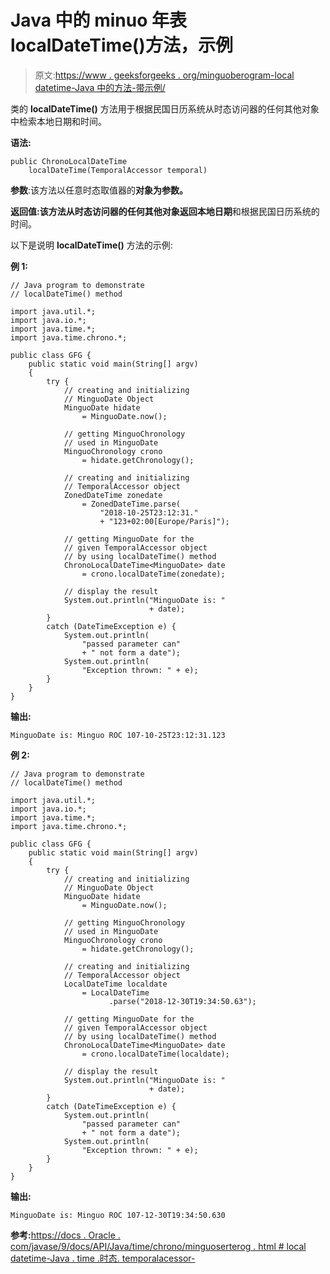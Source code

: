 # Java 中的 minuo 年表 localDateTime()方法，示例

> 原文:[https://www . geeksforgeeks . org/minguoberogram-local datetime-Java 中的方法-带示例/](https://www.geeksforgeeks.org/minguochronology-localdatetime-method-in-java-with-example/)

类的 **localDateTime()** 方法用于根据民国日历系统从时态访问器的任何其他对象中检索本地日期和时间。

**语法:**

```
public ChronoLocalDateTime 
    localDateTime(TemporalAccessor temporal)

```

**参数**:该方法以任意时态取值器的**对象为参数。**

**返回值:**该方法从时态访问器的任何其他对象返回**本地日期**和根据民国日历系统的时间。

以下是说明 **localDateTime()** 方法的示例:

**例 1:**

```
// Java program to demonstrate
// localDateTime() method

import java.util.*;
import java.io.*;
import java.time.*;
import java.time.chrono.*;

public class GFG {
    public static void main(String[] argv)
    {
        try {
            // creating and initializing
            // MinguoDate Object
            MinguoDate hidate
                = MinguoDate.now();

            // getting MinguoChronology
            // used in MinguoDate
            MinguoChronology crono
                = hidate.getChronology();

            // creating and initializing
            // TemporalAccessor object
            ZonedDateTime zonedate
                = ZonedDateTime.parse(
                    "2018-10-25T23:12:31."
                    + "123+02:00[Europe/Paris]");

            // getting MinguoDate for the
            // given TemporalAccessor object
            // by using localDateTime() method
            ChronoLocalDateTime<MinguoDate> date
                = crono.localDateTime(zonedate);

            // display the result
            System.out.println("MinguoDate is: "
                               + date);
        }
        catch (DateTimeException e) {
            System.out.println(
                "passed parameter can"
                + " not form a date");
            System.out.println(
                "Exception thrown: " + e);
        }
    }
}
```

**输出:**

```
MinguoDate is: Minguo ROC 107-10-25T23:12:31.123

```

**例 2:**

```
// Java program to demonstrate
// localDateTime() method

import java.util.*;
import java.io.*;
import java.time.*;
import java.time.chrono.*;

public class GFG {
    public static void main(String[] argv)
    {
        try {
            // creating and initializing
            // MinguoDate Object
            MinguoDate hidate
                = MinguoDate.now();

            // getting MinguoChronology
            // used in MinguoDate
            MinguoChronology crono
                = hidate.getChronology();

            // creating and initializing
            // TemporalAccessor object
            LocalDateTime localdate
                = LocalDateTime
                      .parse("2018-12-30T19:34:50.63");

            // getting MinguoDate for the
            // given TemporalAccessor object
            // by using localDateTime() method
            ChronoLocalDateTime<MinguoDate> date
                = crono.localDateTime(localdate);

            // display the result
            System.out.println("MinguoDate is: "
                               + date);
        }
        catch (DateTimeException e) {
            System.out.println(
                "passed parameter can"
                + " not form a date");
            System.out.println(
                "Exception thrown: " + e);
        }
    }
}
```

**输出:**

```
MinguoDate is: Minguo ROC 107-12-30T19:34:50.630

```

**参考:**[https://docs . Oracle . com/javase/9/docs/API/Java/time/chrono/minguoserterog . html # local datetime-Java . time .时态. temporalacessor-](https://docs.oracle.com/javase/9/docs/api/java/time/chrono/MinguoChronology.html#localDateTime-java.time.temporal.TemporalAccessor-)